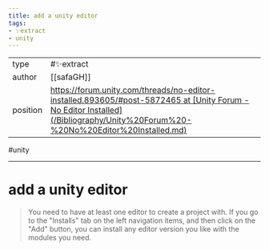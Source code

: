 ```yaml
---
title: add a unity editor
tags:
- ✨extract
- unity
---
```



<table>
<tr>
<td> type </td>
<td> #✨extract </td>
</tr>
<tr>
<td> author </td>
<td> [[safaGH]] </td>
</tr>
<tr>
<td> position </td>
<td> <a href="https://forum.unity.com/threads/no-editor-installed.893605/#post-5872465 at [Unity Forum - No Editor Installed](/Bibliography/Unity%20Forum%20-%20No%20Editor%20Installed.md)">https://forum.unity.com/threads/no-editor-installed.893605/#post-5872465 at [Unity Forum - No Editor Installed](/Bibliography/Unity%20Forum%20-%20No%20Editor%20Installed.md)</a> </td>
</tr>
</table>

#unity

---

# add a unity editor

> You need to have at least one editor to create a project with. If you go to the "Installs" tab on the left navigation items, and then click on the "Add" button, you can install any editor version you like with the modules you need.
